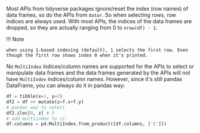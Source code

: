 
Most APIs from tidyverse packages ignore/reset the index (row names) of data frames, so do the APIs from `datar`. So when selecting rows, row indices are always used. With most APIs, the indices of the data frames are dropped, so they are actually ranging from 0 to `nrow(df) - 1`.

!!! Note

    when using 1-based indexing (default), 1 selects the first row. Even though the first row shows index 0 when it's printed.

No `MultiIndex` indices/column names are supported for the APIs to select or manipulate data frames and the data frames generated by the APIs will not have `MultiIndex` indices/column names. However, since it's still pandas DataFrame, you can always do it in pandas way:

```python
df = tibble(x=1, y=2)
df2 = df >> mutate(z=f.x+f.y)
# pandas way to select
df2.iloc[0, z] # 3
# add multiindex to it:
df.columns = pd.MultiIndex.from_product([df.columns, ['C']])
```